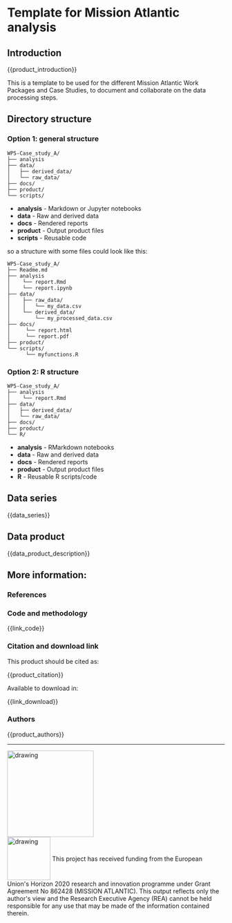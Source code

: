 # Template for Mission Atlantic analysis

## Introduction

{{product_introduction}}

This is a template to be used for the different Mission Atlantic Work Packages and Case Studies, to document and collaborate on the data processing steps.

## Directory structure

### Option 1: general structure
```
WP5-Case_study_A/
├── analysis
├── data/
│   ├── derived_data/
│   └── raw_data/
├── docs/
├── product/
└── scripts/
```
* **analysis** - Markdown or Jupyter notebooks
* **data** - Raw and derived data
* **docs** - Rendered reports
* **product** - Output product files
* **scripts** - Reusable code

so a structure with some files could look like this:

```
WP5-Case_study_A/
├── Readme.md
├── analysis
│    └── report.Rmd
│    └── report.ipynb
├── data/
│    ├── raw_data/
│    │   └── my_data.csv
│    └── derived_data/
│        └── my_processed_data.csv
├── docs/
│     └── report.html
│     └── report.pdf
├── product/
└── scripts/
      └── myfunctions.R
```



### Option 2: R structure
```
WP5-Case_study_A/
├── analysis
│    └── report.Rmd
├── data/
│   ├── derived_data/
│   └── raw_data/
├── docs/
├── product/
└── R/
```

* **analysis** - RMarkdown notebooks
* **data** - Raw and derived data
* **docs** - Rendered reports
* **product** - Output product files
* **R** - Reusable R scripts/code

## Data series

{{data_series}}

## Data product

{{data_product_description}}

## More information:

### References

### Code and methodology

{{link_code}}

### Citation and download link

This product should be cited as:

{{product_citation}}

Available to download in:

{{link_download}}

### Authors

{{product_authors}}

---

<img src="https://d33wubrfki0l68.cloudfront.net/3c7a986788206cd92394530e349a3a7c1ac17036/bcbea/logo.png" alt="drawing" width="200"/>
<div>
      <img src="https://d33wubrfki0l68.cloudfront.net/8a5238b8d18dd86c0b02e452f791716943f9b30d/58bd9/eu-flag.png" alt="drawing" width="100" style="vertical-align:middle"/>
      <span style="vertical-align:middle">This project has received funding from the European Union's Horizon 2020 research and innovation programme under Grant Agreement No 862428 (MISSION ATLANTIC). This output reflects only the author's view and the Research Executive Agency (REA) cannot be held responsible for any use that may be made of the information contained therein.</span>
</div>
